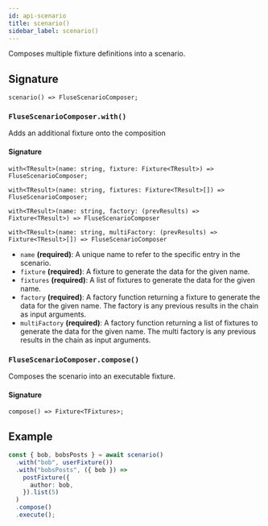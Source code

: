 ```yaml
---
id: api-scenario
title: scenario()
sidebar_label: scenario()
---
```


Composes multiple fixture definitions into a scenario.

## Signature

```
scenario() => FluseScenarioComposer;
```

### `FluseScenarioComposer.with()`

Adds an additional fixture onto the composition

#### Signature

```
with<TResult>(name: string, fixture: Fixture<TResult>) => FluseScenarioComposer;

with<TResult>(name: string, fixtures: Fixture<TResult>[]) => FluseScenarioComposer;

with<TResult>(name: string, factory: (prevResults) => Fixture<TResult>) => FluseScenarioComposer

with<TResult>(name: string, multiFactory: (prevResults) => Fixture<TResult>[]) => FluseScenarioComposer
```

- `name` **(required)**: A unique name to refer to the specific entry in the scenario.
- `fixture` **(required)**: A fixture to generate the data for the given name.
- `fixtures` **(required)**: A list of fixtures to generate the data for the given name.
- `factory` **(required)**: A factory function returning a fixture to generate the data for the given name. The factory is any previous results in the chain as input arguments.
- `multiFactory` **(required)**: A factory function returning a list of fixtures to generate the data for the given name. The multi factory is any previous results in the chain as input arguments.

### `FluseScenarioComposer.compose()`

Composes the scenario into an executable fixture.

#### Signature

```
compose() => Fixture<TFixtures>;
```

## Example

```typescript
const { bob, bobsPosts } = await scenario()
  .with("bob", userFixture())
  .with("bobsPosts", ({ bob }) =>
    postFixture({
      author: bob,
    }).list(5)
  )
  .compose()
  .execute();
```

